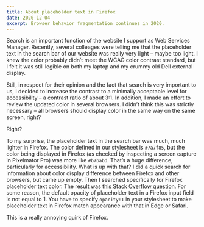 ```yaml
---
title: About placeholder text in Firefox
date: 2020-12-04
excerpt: Browser behavior fragmentation continues in 2020.
---
```

<span class="dropcap">S</span>earch is an important function of the website I support as Web Services Manager. Recently, several colleages were telling me that the placeholder text in the search bar of our website was really very light – maybe too light. I knew the color probably didn’t meet the WCAG color contrast standard, but I felt it was still legible on both my laptop and my crummy old Dell external display.

Still, in respect for their opinion and the fact that search is very important to us, I decided to increase the contrast to a minimally acceptable level for accessibility – a contrast ratio of about 3:1. In addition, I made an effort to review the updated color in several browsers. I didn’t think this was strictly necessary – all browsers should display color in the same way on the same screen, right?

Right?

To my surprise, the placeholder text in the search bar was much, much lighter in Firefox. The color defined in our stylesheet is `#7a7f85`, but the color being displayed in Firefox (as checked by inspecting a screen capture in Pixelmator Pro) was more like `#b7babd`. That’s a huge difference, particularly for accessibility. What is up with that? I did a quick search for information about color display difference between Firefox and other browsers, but came up empty. Then I searched specifically for Firefox placeholder text color. The result was [this Stack Overflow question](https://stackoverflow.com/questions/19621306/css-placeholder-text-color-on-firefox). For some reason, the default opacity of placeholder text in a Firefox input field is not equal to 1. You have to specify `opacity:1` in your stylesheet to make placeholder text in Firefox match appearance with that in Edge or Safari.

This is a really annoying quirk of Firefox.